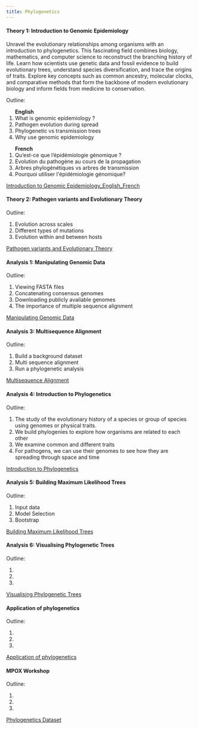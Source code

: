 ```yaml
---
title: Phylogenetics
---
```


#### Theory 1: Introduction to Genomic Epidemiology

Unravel the evolutionary relationships among organisms with an introduction to phylogenetics. This fascinating field combines biology, mathematics, and computer science to reconstruct the branching history of life. Learn how scientists use genetic data and fossil evidence to build evolutionary trees, understand species diversification, and trace the origins of traits. Explore key concepts such as common ancestry, molecular clocks, and comparative methods that form the backbone of modern evolutionary biology and inform fields from medicine to conservation.

Outline:
 <div class="row">
  <div class="col-sm-6"><ol>
  <b>English </b> <br>
<li>What is genomic epidemiology ? </li>
<li>Pathogen evolution during spread </li>
<li>Phylogenetic vs transmission trees </li>
<li>Why use genomic epidemiology </li>
</ol></div>
  <div class="col-sm-6">
  <ol><b>French </b><br>
<li>Qu’est-ce que l’épidémiologie génomique ? </li>
<li>Evolution du pathogène au cours de la propagation </li>
<li>Arbres phylogénétiques vs arbres de transmission </li>
<li>Pourquoi utiliser l'épidémiologie génomique? </li>
</ol>
  
  </div>
</div> 




[Introduction to Genomic Epidemiology_English_French](/uploads/phylogenetics/Introduction_to_Genomic_Epidemiology_English_French.pptx)

#### Theory 2: Pathogen variants and Evolutionary Theory

Outline:
<ol>
<li>Evolution across scales</li>
<li>Different types of mutations</li>
<li>Evolution within and between hosts</li>
</ol>

[Pathogen variants and Evolutionary Theory](/uploads/phylogenetics/Introduction_to_Genomic_Epidemiology_English_French.pptx)

#### Analysis 1: Manipulating Genomic Data
Outline:
<ol>
<li>Viewing FASTA files</li>
<li>Concatenating consensus genomes</li>
<li>Downloading publicly available genomes</li>
<li>The importance of multiple sequence alignment</li>
</ol>

[Manipulating Genomic Data](/uploads/phylogenetics/Analysis_1_ManipulatingGenomicData_Final.pptx)

#### Analysis 3: Multisequence Alignment
Outline:
<ol>
<li>Build a background dataset</li>
<li>Multi sequence alignment</li>
<li>Run a phylogenetic analysis</li>
</ol>

[Multisequence Alignment](/uploads/phylogenetics/Analysis_3_MultipleSequenceAlignment_Final.pptx)


#### Analysis 4: Introduction to Phylogenetics
Outline:
<ol>
<li>The study of the evolutionary history of a species or group of species using genomes or physical traits.</li>
<li>We build phylogenies to explore how organisms are related to each other</li>
<li>We examine common and different traits</li>
<li>For pathogens, we can use their genomes to see how they are spreading through space and time</li>
</ol>

[Introduction to Phylogenetics](/uploads/phylogenetics/Analysis_4_IntroPhylogenetics_Final.pptx)



#### Analysis 5: Building Maximum Likelihood Trees
Outline:
<ol>
<li>Input data</li>
<li>Model Selection</li>
<li>Bootstrap</li>
</ol>

[Building Maximum Likelihood Trees](/uploads/phylogenetics/Analysis_5_BuildingMaximumLikelihoodTrees_Final.pptx)

#### Analysis 6: Visualising  Phylogenetic Trees
Outline:
<ol>
<li></li>
<li></li>
<li></li>
</ol>

[Visualising  Phylogenetic Trees](/uploads/phylogenetics/Analysis_6_VisualizingPhylogeneticTrees_formatted.pptx)

#### Application of phylogenetics

Outline:
<ol>
<li></li>
<li></li>
<li></li>
</ol>

[Application of phylogenetics](/uploads/phylogenetics/Application_of_phylogenetics.pptx)

#### MPOX Workshop
Outline:
<ol>
<li></li>
<li></li>
<li></li>
</ol>
<!-- 
[MPOX Workshop](/uploads/phylogenetics/mpox.workshop.ifeanyi.pptx) -->


[Phylogenetics Dataset ](/uploads/phylogenetics/phylogenetics_dataset.zip)